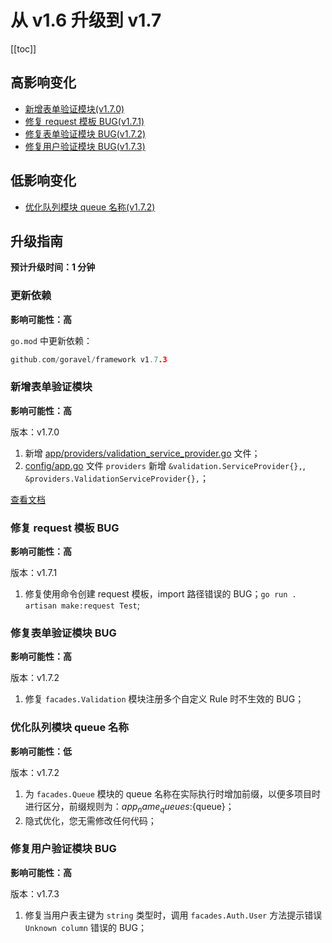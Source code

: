 # 从 v1.6 升级到 v1.7

[[toc]]

## 高影响变化

- [新增表单验证模块(v1.7.0)](#新增表单验证模块)
- [修复 request 模板 BUG(v1.7.1)](#修复-request-模板-bug)
- [修复表单验证模块 BUG(v1.7.2)](#修复表单验证模块-bug)
- [修复用户验证模块 BUG(v1.7.3)](#修复用户验证模块-bug)

## 低影响变化

- [优化队列模块 queue 名称(v1.7.2)](#优化队列模块-queue-名称)

## 升级指南

**预计升级时间：1 分钟**

### 更新依赖

**影响可能性：高**

`go.mod` 中更新依赖：

```go
github.com/goravel/framework v1.7.3
```

### 新增表单验证模块

**影响可能性：高**

版本：v1.7.0

1. 新增 [app/providers/validation_service_provider.go](https://github.com/goravel/goravel/blob/v1.7.0/app/providers/validation_service_provider.go) 文件；
2. [config/app.go](https://github.com/goravel/goravel/blob/v1.7.0/config/app.go) 文件 `providers` 新增 `&validation.ServiceProvider{},`, `&providers.ValidationServiceProvider{},`；

[查看文档](../the-basics/validation.md)

### 修复 request 模板 BUG

**影响可能性：高**

版本：v1.7.1

1. 修复使用命令创建 request 模板，import 路径错误的 BUG；`go run . artisan make:request Test`;

### 修复表单验证模块 BUG

**影响可能性：高**

版本：v1.7.2

1. 修复 `facades.Validation` 模块注册多个自定义 Rule 时不生效的 BUG；

### 优化队列模块 queue 名称

**影响可能性：低**

版本：v1.7.2

1. 为 `facades.Queue` 模块的 queue 名称在实际执行时增加前缀，以便多项目时进行区分，前缀规则为：${app_name}_queues:${queue}；
2. 隐式优化，您无需修改任何代码；

### 修复用户验证模块 BUG

**影响可能性：高**

版本：v1.7.3

1. 修复当用户表主键为 `string` 类型时，调用 `facades.Auth.User` 方法提示错误 `Unknown column` 错误的 BUG；
